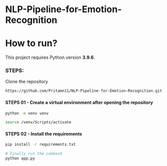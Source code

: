 # NLP-Pipeline-for-Emotion-Recognition

# How to run?

This project requires Python version **3.9.6**.

### STEPS: 

Clone the repository 

```bash
https://github.com/Pritamn11/NLP-Pipeline-for-Emotion-Recognition.git
```

#### STEPS 01 - Create a virtual environment after opening the repository

```bash
python -m venv venv
```

```bash
source /venv/Scripts/activate
```
 
#### STEPS 02 - Install the requirements

```bash
pip install -r requirements.txt
```

```bash
# Finally run the command
python app.py
```